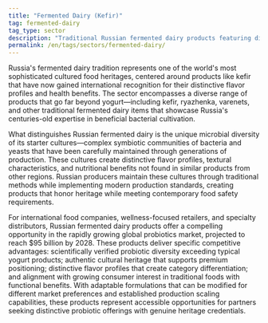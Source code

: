 ```yaml
---
title: "Fermented Dairy (Kefir)"
tag: fermented-dairy
tag_type: sector
description: "Traditional Russian fermented dairy products featuring distinctive probiotic cultures and unique production methods with growing global wellness appeal."
permalink: /en/tags/sectors/fermented-dairy/
---
```


Russia's fermented dairy tradition represents one of the world's most sophisticated cultured food heritages, centered around products like kefir that have now gained international recognition for their distinctive flavor profiles and health benefits. The sector encompasses a diverse range of products that go far beyond yogurt—including kefir, ryazhenka, varenets, and other traditional fermented dairy items that showcase Russia's centuries-old expertise in beneficial bacterial cultivation.

What distinguishes Russian fermented dairy is the unique microbial diversity of its starter cultures—complex symbiotic communities of bacteria and yeasts that have been carefully maintained through generations of production. These cultures create distinctive flavor profiles, textural characteristics, and nutritional benefits not found in similar products from other regions. Russian producers maintain these cultures through traditional methods while implementing modern production standards, creating products that honor heritage while meeting contemporary food safety requirements.

For international food companies, wellness-focused retailers, and specialty distributors, Russian fermented dairy products offer a compelling opportunity in the rapidly growing global probiotics market, projected to reach $95 billion by 2028. These products deliver specific competitive advantages: scientifically verified probiotic diversity exceeding typical yogurt products; authentic cultural heritage that supports premium positioning; distinctive flavor profiles that create category differentiation; and alignment with growing consumer interest in traditional foods with functional benefits. With adaptable formulations that can be modified for different market preferences and established production scaling capabilities, these products represent accessible opportunities for partners seeking distinctive probiotic offerings with genuine heritage credentials.
